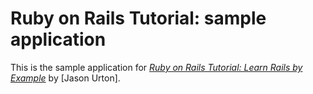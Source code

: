 # Ruby on Rails Tutorial: sample application

This is the sample application for
[*Ruby on Rails Tutorial: Learn Rails by Example*](http://railstutorial.org/)
by [Jason Urton].